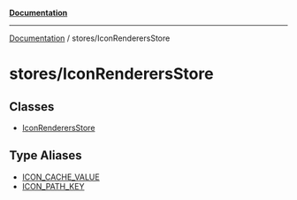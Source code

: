 [**Documentation**](../../index.md)

***

[Documentation](../../index.md) / stores/IconRenderersStore

# stores/IconRenderersStore

## Classes

- [IconRenderersStore](classes/IconRenderersStore.md)

## Type Aliases

- [ICON\_CACHE\_VALUE](type-aliases/ICON_CACHE_VALUE.md)
- [ICON\_PATH\_KEY](type-aliases/ICON_PATH_KEY.md)
